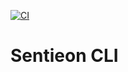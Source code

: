 [![CI](https://github.com/brentp/sentieon-cli/actions/workflows/ci.yml/badge.svg)](https://github.com/brentp/sentieon-cli/actions/workflows/ci.yml)

# Sentieon CLI
